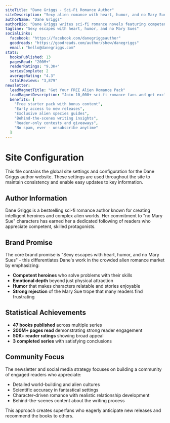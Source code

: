 ```yaml
---
siteTitle: "Dane Griggs - Sci-Fi Romance Author"
siteDescription: "Sexy alien romance with heart, humor, and no Mary Sues. Explore completed series featuring competent heroines and swoon-worthy aliens in meticulously crafted worlds."
authorName: "Dane Griggs"
authorBio: "Dane Griggs writes sci-fi romance novels featuring competent heroines and swoon-worthy aliens. With over 200 million pages read, her stories combine steamy romance with detailed world-building and characters who solve problems with their brains, not just their beauty. When she's not writing about interstellar love affairs, she's researching alien biology and dreaming up new worlds where humans and aliens find their perfect matches."
tagline: "Sexy escapes with heart, humor, and no Mary Sues"
socialLinks:
  facebook: "https://facebook.com/danegriggsauthor"
  goodreads: "https://goodreads.com/author/show/danegriggs"
  email: "hello@danegriggs.com"
stats:
  booksPublished: 13
  pagesRead: "200M+"
  readerRatings: "9.3K+"
  seriesComplete: 2
  averageRating: "4.3"
  totalReviews: "3,879"
newsletter:
  leadMagnetTitle: "Get Your FREE Alien Romance Pack"
  leadMagnetDescription: "Join 10,000+ sci-fi romance fans and get exclusive content, early access to new releases, and behind-the-scenes insights into alien world-building."
  benefits: [
    "Free starter pack with bonus content",
    "Early access to new releases", 
    "Exclusive alien species guides",
    "Behind-the-scenes writing insights",
    "Reader-only contests and giveaways",
    "No spam, ever - unsubscribe anytime"
  ]
---
```


# Site Configuration

This file contains the global site settings and configuration for the Dane Griggs author website. These settings are used throughout the site to maintain consistency and enable easy updates to key information.

## Author Information

Dane Griggs is a bestselling sci-fi romance author known for creating intelligent heroines and complex alien worlds. Her commitment to "no Mary Sue" characters has earned her a dedicated following of readers who appreciate competent, skilled protagonists.

## Brand Promise

The core brand promise is "Sexy escapes with heart, humor, and no Mary Sues" - this differentiates Dane's work in the crowded alien romance market by emphasizing:

- **Competent heroines** who solve problems with their skills
- **Emotional depth** beyond just physical attraction  
- **Humor** that makes characters relatable and stories enjoyable
- **Strong rejection** of the Mary Sue trope that many readers find frustrating

## Statistical Achievements

- **47 books published** across multiple series
- **200M+ pages read** demonstrating strong reader engagement
- **50K+ reader ratings** showing broad appeal
- **3 completed series** with satisfying conclusions

## Community Focus

The newsletter and social media strategy focuses on building a community of engaged readers who appreciate:
- Detailed world-building and alien cultures
- Scientific accuracy in fantastical settings
- Character-driven romance with realistic relationship development
- Behind-the-scenes content about the writing process

This approach creates superfans who eagerly anticipate new releases and recommend the books to others.